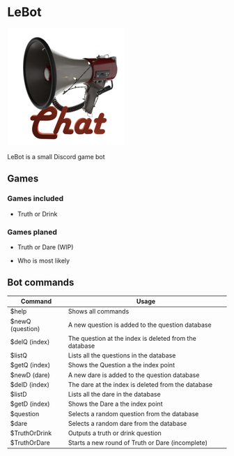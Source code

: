 # LeBot
![LeBot Logo](https://github.com/RaffaelSchaefer/LeBot/blob/master/Icons/Chat_small.png?raw=true)

LeBot is a small Discord game bot

## Games

### Games included

- Truth or Drink

### Games planed

- Truth or Dare (WIP)

- Who is most likely

## Bot commands

|Command|Usage|
|--|--|
| $help | Shows all commands |
| $newQ (question) | A new question is added to the question database |
| $delQ (index) | The question at the index is deleted from the database |
| $listQ | Lists all the questions in the database |
| $getQ (index) | Shows the Question a the index point |
| $newD (dare) | A new dare is added to the question database |
| $delD (index) | The dare at the index is deleted from the database |
| $listD | Lists all the dare in the database |
| $getD (index) | Shows the Dare a the index point |
| $question | Selects a random question from the database |
| $dare | Selects a random dare from the database |
| $TruthOrDrink | Outputs a truth or drink question |
| $TruthOrDare | Starts a new round of Truth or Dare (incomplete) |